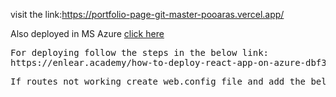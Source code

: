 visit the link:https://portfolio-page-git-master-pooaras.vercel.app/
<p>Also deployed in MS Azure <a href="https://pooaraz.azurewebsites.net/"> click here</a></p>
<pre>
For deploying follow the steps in the below link:
https://enlear.academy/how-to-deploy-react-app-on-azure-dbf36111cd54
</pre>
<pre>
If routes not working create web.config file and add the below code in it
<!-- <?xml version="1.0"?> -->
<configuration>
  <system.webServer>
    <rewrite>
      <rules>
        <rule name="React Routes" stopProcessing="true">
          <match url=".*" />
          <conditions logicalGrouping="MatchAll">
            <add input="{REQUEST_FILENAME}" matchType="IsFile" negate="true" />
            <add input="{REQUEST_FILENAME}" matchType="IsDirectory" negate="true" />
            <add input="{REQUEST_URI}" pattern="^/(api)" negate="true" />
          </conditions>
          <action type="Rewrite" url="/" />
        </rule>
      </rules>
    </rewrite>
  </system.webServer>
</configuration> 


</pre>
